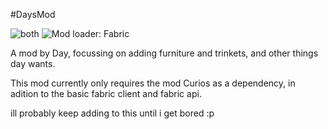 #DaysMod

![both](https://img.shields.io/badge/environment-both-4caf50?style=flat-square)
![Mod loader: Fabric](https://img.shields.io/badge/mod%20loader-fabric-d64541?style=flat-square)

A mod by Day, focussing on adding furniture and trinkets, and other things day wants.

This mod currently only requires the mod Curios as a dependency, in adition to the basic fabric client and fabric api.

ill probably keep adding to this until i get bored :p